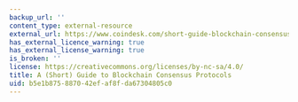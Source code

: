 ```yaml
---
backup_url: ''
content_type: external-resource
external_url: https://www.coindesk.com/short-guide-blockchain-consensus-protocols
has_external_licence_warning: true
has_external_license_warning: true
is_broken: ''
license: https://creativecommons.org/licenses/by-nc-sa/4.0/
title: A (Short) Guide to Blockchain Consensus Protocols
uid: b5e1b875-8870-42ef-af8f-da67304805c0
---
```

